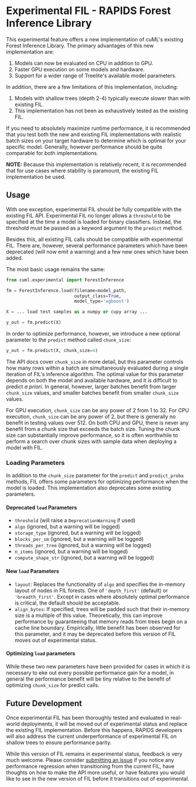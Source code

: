 # Experimental FIL - RAPIDS Forest Inference Library

This experimental feature offers a new implementation of cuML's existing
Forest Inference Library. The primary advantages of this new
implementation are:

1. Models can now be evaluated on CPU in addition to GPU.
2. Faster GPU execution on some models and hardware.
3. Support for a wider range of Treelite's available model parameters.

In addition, there are a few limitations of this implementation,
including:

1. Models with shallow trees (depth 2-4) typically execute slower than with
   existing FIL.
2. This implementation has not been as exhaustively tested as the existing
   FIL.

If you need to absolutely maximize runtime performance, it is
recommended that you test both the new and existing FIL implementations with
realistic batch sizes on your target hardware to determine which is optimal
for your specific model. Generally, however performance should be quite
comparable for both implementations.

**NOTE:** Because this implementation is relatively recent, it is recommended
that for use cases where stability is paramount, the existing FIL
implementation be used.

## Usage
With one exception, experimental FIL should be fully compatible with the
existing FIL API. Experimental FIL no longer allows a `threshold` to be
specified at the time a model is loaded for binary classifiers. Instead, the
threshold must be passed as a keyword argument to the `predict` method.

Besides this, all existing FIL calls should be compatible with experimental
FIL. There are, however, several performance parameters which have been
deprecated (will now emit a warning) and a few new ones which have been added.

The most basic usage remains the same:
```python
from cuml.experimental import ForestInference

fm = ForestInference.load(filename=model_path,
                          output_class=True,
                          model_type='xgboost')

X = ... load test samples as a numpy or cupy array ...

y_out = fm.predict(X)
```

In order to optimize performance, however, we introduce a new optional
parameter to the `predict` method called `chunk_size`:

```python
y_out = fm.predict(X, chunk_size=4)
```

The API docs cover `chunk_size` in more detail, but this parameter controls
how many rows within a batch are simultaneously evaluated during a single
iteration of FIL's inference algorithm. The optimal value for this
parameter depends on both the model and available hardware, and it is
difficult to predict _a priori_. In general, however, larger batches benefit
from larger `chunk_size` values, and smaller batches benefit from smaller
`chunk_size` values.

For GPU execution, `chunk_size` can be any power of 2 from 1 to 32. For CPU
execution, `chunk_size` can be any power of 2, but there is generally no
benefit in testing values over 512. On both CPU and GPU, there is never
any benefit from a chunk size that exceeds the batch size. Tuning the
chunk size can substantially improve performance, so it is often worthwhile
to perform a search over chunk sizes with sample data when deploying a model
with FIL.

### Loading Parameters
In addition to the `chunk_size` parameter for the `predict` and
`predict_proba` methods, FIL offers some parameters for optimizing
performance when the model is loaded. This implementation also
deprecates some existing parameters.

#### Deprecated `load` Parameters

- `threshold` (will raise a `DeprecationWarning` if used)
- `algo` (ignored, but a warning will be logged)
- `storage_type` (ignored, but a warning will be logged)
- `blocks_per_sm` (ignored, but a warning will be logged)
- `threads_per_tree` (ignored, but a warning will be logged)
- `n_items` (ignored, but a warning will be logged)
- `compute_shape_str` (ignored, but a warning will be logged)

#### New `load` Parameters
- `layout`: Replaces the functionality of `algo` and specifies the in-memory
  layout of nodes in FIL forests. One of `'depth_first'` (default) or
  `'breadth_first'`. Except in cases where absolutely optimal
  performance is critical, the default should be acceptable.
- `align_bytes`: If specified, trees will be padded such that their in-memory
  size is a multiple of this value. Theoretically, this can improve
  performance by guaranteeing that memory reads from trees begin on a cache
  line boundary. Empirically, little benefit has been observed for this
  parameter, and it may be deprecated before this version of FIL moves out of
  experimental status.

#### Optimizing `load` parameters
While these two new parameters have been provided for cases in which it is
necessary to eke out every possible performance gain for a model, in general
the performance benefit will be tiny relative to the benefit of
optimizing `chunk_size` for predict calls.

## Future Development
Once experimental FIL has been thoroughly tested and evaluated in real-world
deployments, it will be moved out of experimental status and replace the
existing FIL implementation. Before this happens, RAPIDS developers will
also address the current underperformance of experimental FIL on shallow
trees to ensure performance parity.

While this version of FIL remains in experimental status, feedback is very
much welcome. Please consider [submitting an
issue](https://github.com/rapidsai/cuml/issues/new/choose) if you notice
any performance regression when transitioning from the current FIL, have
thoughts on how to make the API more useful, or have features you
would like to see in the new version of FIL before it transitions out of
experimental.
